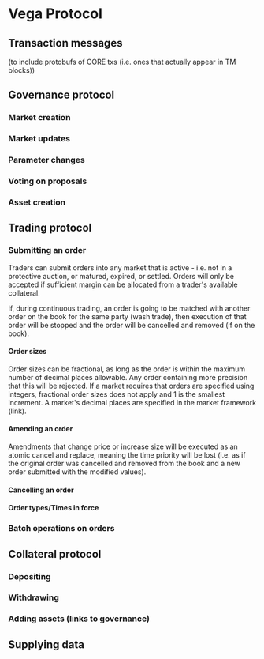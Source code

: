 # Vega Protocol 
 ## Transaction messages 
 (to include protobufs of CORE txs (i.e. ones that actually appear in TM blocks)) 
 ## Governance protocol
  ### Market creation
  ### Market updates
  ### Parameter changes
  ### Voting on proposals
  ### Asset creation
 ## Trading protocol
  ### Submitting an order
Traders can submit orders into any market that is active - i.e. not in a protective auction, or matured, expired, or settled. Orders will only be accepted if sufficient margin can be allocated from a trader's available collateral. 

If, during continuous trading, an order is going to be matched with another order on the book for the same party (wash trade), then execution of that order will be stopped and the order will be cancelled and removed (if on the book). 

   #### Order sizes
Order sizes can be fractional, as long as the order is within the maximum number of decimal places allowable. Any order containing more precision that this will be rejected.  If a market requires that orders are specified using integers, fractional order sizes does not apply and 1 is the smallest increment. A market's decimal places are specified in the market framework (link).

   #### Amending an order
Amendments that change price or increase size will be executed as an atomic cancel and replace, meaning the time priority will be lost (i.e. as if the original order was cancelled and removed from the book and a new order submitted with the modified values). 

   #### Cancelling an order
   #### Order types/Times in force
   ### Batch operations on orders
 ## Collateral protocol
  ### Depositing 
  ### Withdrawing
  ### Adding assets (links to governance) 
 ## Supplying data
